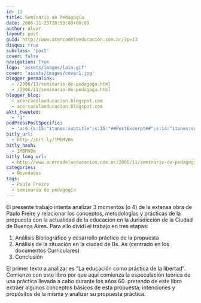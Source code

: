 ```yaml
---
id: 13
title: Seminario de Pedagogía
date: 2006-11-25T20:53:00+00:00
author: Alvar
layout: post
guid: http://www.acercadelaeducacion.com.ar/?p=13
disqus: true
subclass: 'post'
cover: false
navigation: True
logo: 'assets/images/lain.gif'
cover: 'assets/images/cover1.jpg'
blogger_permalink:
  - /2006/11/seminario-de-pedagoga.html
  - /2006/11/seminario-de-pedagoga.html
blogger_blog:
  - acercadelaeducacion.blogspot.com
  - acercadelaeducacion.blogspot.com
aktt_tweeted:
  - "1"
podPressPostSpecific:
  - 'a:6:{s:15:"itunes:subtitle";s:15:"##PostExcerpt##";s:14:"itunes:summary";s:15:"##PostExcerpt##";s:15:"itunes:keywords";s:17:"##WordPressCats##";s:13:"itunes:author";s:10:"##Global##";s:15:"itunes:explicit";s:7:"Default";s:12:"itunes:block";s:7:"Default";}'
bitly_url:
  - http://bit.ly/1MBMVBm
bitly_hash:
  - 1MBMVBm
bitly_long_url:
  - http://www.acercadelaeducacion.com.ar/2006/11/seminario-de-pedagogia/
categories:
  - Novedades
tags:
  - Paulo Freire
  - seminario de pedagogía
---
```

El presente trabajo intenta analizar 3 momentos (o 4) de la extensa obra de Paulo Freire y relacionar los conceptos, metodologías y prácticas de la propuesta con la actualidad de la educación en la Jurisdicción de la Ciudad de Buenos Aires.
Para ello dividí el trabajo en tres etapas:
<ol>
	<li>Análisis Bibliográfico y desarrollo práctico de la propuesta</li>
	<li>Análisis de la situación en la ciudad de Bs. As (centrado en los documentos Curriculares)</li>
	<li>Conclusión</li>
</ol>
El primer texto a analizar es "La educación como práctica de la libertad". Comienzo con este libro por que aquí comienza la especulación teórica de una práctica llevada a cabo durante los años 60. pretendo de este libro extraer algunos conceptos básicos de esta propuesta; intenciones y propósitos de la misma y analizar su propuesta práctica.
